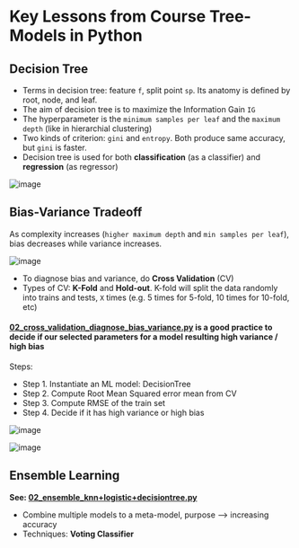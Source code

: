 # Key Lessons from Course Tree-Models in Python

## Decision Tree

* Terms in decision tree: feature `f`, split point `sp`. Its anatomy is defined by root, node, and leaf.
* The aim of decision tree is to maximize the Information Gain `IG`
* The hyperparameter is the `minimum samples per leaf` and the `maximum depth` (like in hierarchial clustering)
* Two kinds of criterion: `gini` and `entropy`. Both produce same accuracy, but `gini` is faster.
* Decision tree is used for both **classification** (as a classifier) and **regression** (as regressor)

![image](https://user-images.githubusercontent.com/51282928/82547179-7f7ad980-9b83-11ea-8550-317a5c440ecd.png)

## Bias-Variance Tradeoff

As complexity increases (`higher maximum depth` and `min samples per leaf`), bias decreases while variance increases. 

![image](https://user-images.githubusercontent.com/51282928/82549073-8f47ed00-9b86-11ea-85de-91a53e1609eb.png)

* To diagnose bias and variance, do **Cross Validation** (CV)
* Types of CV: **K-Fold** and **Hold-out**. K-fold will split the data randomly into trains and tests, `X` times (e.g. 5 times for 5-fold, 10 times for 10-fold, etc)

#### [02_cross_validation_diagnose_bias_variance.py]() is a good practice to decide if our selected parameters for a model resulting high variance / high bias

Steps:
* Step 1. Instantiate an ML model: DecisionTree
* Step 2. Compute Root Mean Squared error mean from CV
* Step 3. Compute RMSE of the train set
* Step 4. Decide if it has high variance or high bias

![image](https://user-images.githubusercontent.com/51282928/82550824-56f5de00-9b89-11ea-8b22-c05723a6ebce.png)

![image](https://user-images.githubusercontent.com/51282928/82550900-73921600-9b89-11ea-85bd-4910f0b57f87.png)

## Ensemble Learning 

**See: [02_ensemble_knn+logistic+decisiontree.py]()**

* Combine multiple models to a meta-model, purpose --> increasing accuracy
* Techniques: **Voting Classifier**


